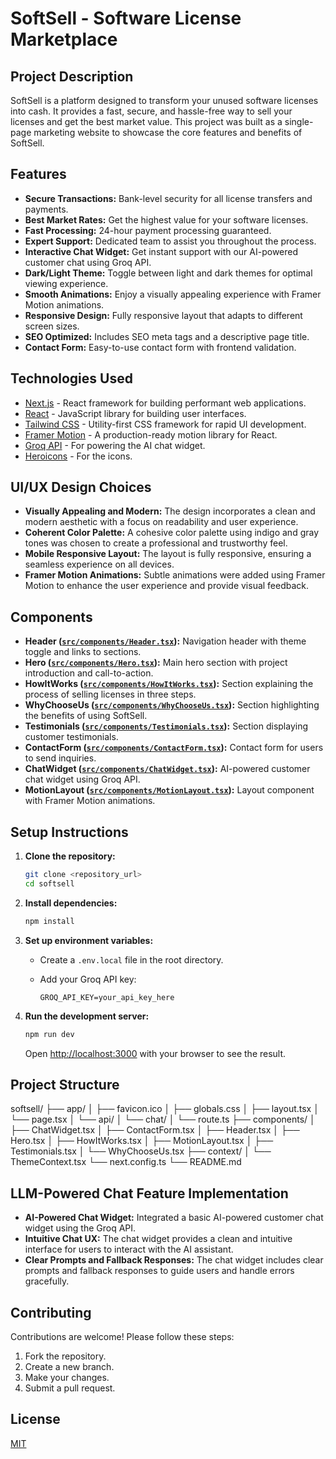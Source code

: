 # SoftSell - Software License Marketplace

## Project Description

SoftSell is a platform designed to transform your unused software licenses into
cash. It provides a fast, secure, and hassle-free way to sell your licenses and
get the best market value. This project was built as a single-page marketing
website to showcase the core features and benefits of SoftSell.

## Features

- **Secure Transactions:** Bank-level security for all license transfers and
  payments.
- **Best Market Rates:** Get the highest value for your software licenses.
- **Fast Processing:** 24-hour payment processing guaranteed.
- **Expert Support:** Dedicated team to assist you throughout the process.
- **Interactive Chat Widget:** Get instant support with our AI-powered customer
  chat using Groq API.
- **Dark/Light Theme:** Toggle between light and dark themes for optimal viewing
  experience.
- **Smooth Animations:** Enjoy a visually appealing experience with Framer
  Motion animations.
- **Responsive Design:** Fully responsive layout that adapts to different screen
  sizes.
- **SEO Optimized:** Includes SEO meta tags and a descriptive page title.
- **Contact Form:** Easy-to-use contact form with frontend validation.

## Technologies Used

- [Next.js](https://nextjs.org/) - React framework for building performant web
  applications.
- [React](https://reactjs.org/) - JavaScript library for building user
  interfaces.
- [Tailwind CSS](https://tailwindcss.com/) - Utility-first CSS framework for
  rapid UI development.
- [Framer Motion](https://www.framer.com/motion/) - A production-ready motion
  library for React.
- [Groq API](https://groq.com/) - For powering the AI chat widget.
- [Heroicons](https://heroicons.com/) - For the icons.

## UI/UX Design Choices

- **Visually Appealing and Modern:** The design incorporates a clean and modern
  aesthetic with a focus on readability and user experience.
- **Coherent Color Palette:** A cohesive color palette using indigo and gray
  tones was chosen to create a professional and trustworthy feel.
- **Mobile Responsive Layout:** The layout is fully responsive, ensuring a
  seamless experience on all devices.
- **Framer Motion Animations:** Subtle animations were added using Framer Motion
  to enhance the user experience and provide visual feedback.

## Components

- **Header ([`src/components/Header.tsx`](src/components/Header.tsx)):**
  Navigation header with theme toggle and links to sections.
- **Hero ([`src/components/Hero.tsx`](src/components/Hero.tsx)):** Main hero
  section with project introduction and call-to-action.
- **HowItWorks
  ([`src/components/HowItWorks.tsx`](src/components/HowItWorks.tsx)):** Section
  explaining the process of selling licenses in three steps.
- **WhyChooseUs
  ([`src/components/WhyChooseUs.tsx`](src/components/WhyChooseUs.tsx)):**
  Section highlighting the benefits of using SoftSell.
- **Testimonials
  ([`src/components/Testimonials.tsx`](src/components/Testimonials.tsx)):**
  Section displaying customer testimonials.
- **ContactForm
  ([`src/components/ContactForm.tsx`](src/components/ContactForm.tsx)):**
  Contact form for users to send inquiries.
- **ChatWidget
  ([`src/components/ChatWidget.tsx`](src/components/ChatWidget.tsx)):**
  AI-powered customer chat widget using Groq API.
- **MotionLayout
  ([`src/components/MotionLayout.tsx`](src/components/MotionLayout.tsx)):**
  Layout component with Framer Motion animations.

## Setup Instructions

1. **Clone the repository:**

   ```bash
   git clone <repository_url>
   cd softsell
   ```

2. **Install dependencies:**

   ```bash
   npm install
   ```

3. **Set up environment variables:**

   - Create a `.env.local` file in the root directory.
   - Add your Groq API key:

     ```plaintext
     GROQ_API_KEY=your_api_key_here
     ```

4. **Run the development server:**

   ```bash
   npm run dev
   ```

   Open [http://localhost:3000](http://localhost:3000) with your browser to see
   the result.

## Project Structure

softsell/ ├── app/ │ ├── favicon.ico │ ├── globals.css │ ├── layout.tsx │ └──
page.tsx │ └── api/ │ └── chat/ │ └── route.ts ├── components/ │ ├──
ChatWidget.tsx │ ├── ContactForm.tsx │ ├── Header.tsx │ ├── Hero.tsx │ ├──
HowItWorks.tsx │ ├── MotionLayout.tsx │ ├── Testimonials.tsx │ └──
WhyChooseUs.tsx ├── context/ │ └── ThemeContext.tsx └── next.config.ts └──
README.md

## LLM-Powered Chat Feature Implementation

- **AI-Powered Chat Widget:** Integrated a basic AI-powered customer chat widget
  using the Groq API.
- **Intuitive Chat UX:** The chat widget provides a clean and intuitive
  interface for users to interact with the AI assistant.
- **Clear Prompts and Fallback Responses:** The chat widget includes clear
  prompts and fallback responses to guide users and handle errors gracefully.

## Contributing

Contributions are welcome! Please follow these steps:

1. Fork the repository.
2. Create a new branch.
3. Make your changes.
4. Submit a pull request.

## License

[MIT](LICENSE)
